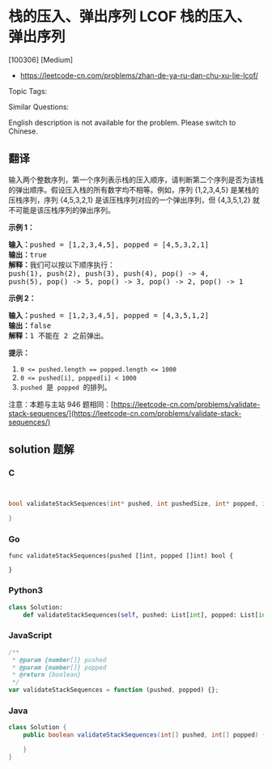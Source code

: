 # 栈的压入、弹出序列 LCOF 栈的压入、弹出序列

[100306] [Medium]

- https://leetcode-cn.com/problems/zhan-de-ya-ru-dan-chu-xu-lie-lcof/

Topic Tags:

Similar Questions:

English description is not available for the problem. Please switch to Chinese.

## 翻译

输入两个整数序列，第一个序列表示栈的压入顺序，请判断第二个序列是否为该栈的弹出顺序。假设压入栈的所有数字均不相等。例如，序列 {1,2,3,4,5} 是某栈的压栈序列，序列 {4,5,3,2,1} 是该压栈序列对应的一个弹出序列，但 {4,3,5,1,2} 就不可能是该压栈序列的弹出序列。

**示例 1：**

<pre><strong>输入：</strong>pushed = [1,2,3,4,5], popped = [4,5,3,2,1]
<strong>输出：</strong>true
<strong>解释：</strong>我们可以按以下顺序执行：
push(1), push(2), push(3), push(4), pop() -&gt; 4,
push(5), pop() -&gt; 5, pop() -&gt; 3, pop() -&gt; 2, pop() -&gt; 1
</pre>

**示例 2：**

<pre><strong>输入：</strong>pushed = [1,2,3,4,5], popped = [4,3,5,1,2]
<strong>输出：</strong>false
<strong>解释：</strong>1 不能在 2 之前弹出。
</pre>

**提示：**

1.  `0 <= pushed.length == popped.length <= 1000`
2.  `0 <= pushed[i], popped[i] < 1000`
3.  `pushed`  是  `popped`  的排列。

注意：本题与主站 946 题相同：[https://leetcode-cn.com/problems/validate-stack-sequences/](https://leetcode-cn.com/problems/validate-stack-sequences/)

## solution 题解

### C

```c


bool validateStackSequences(int* pushed, int pushedSize, int* popped, int poppedSize){

}


```

### Go

```golang
func validateStackSequences(pushed []int, popped []int) bool {

}
```

### Python3

```python
class Solution:
    def validateStackSequences(self, pushed: List[int], popped: List[int]) -> bool:
```

### JavaScript

```javascript
/**
 * @param {number[]} pushed
 * @param {number[]} popped
 * @return {boolean}
 */
var validateStackSequences = function (pushed, popped) {};
```

### Java

```java
class Solution {
    public boolean validateStackSequences(int[] pushed, int[] popped) {

    }
}
```
